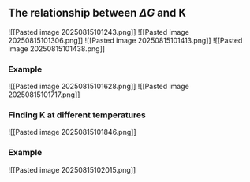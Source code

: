 ## The relationship between $\Delta G$ and K 
![[Pasted image 20250815101243.png]]
![[Pasted image 20250815101306.png]]
![[Pasted image 20250815101413.png]]
![[Pasted image 20250815101438.png]]

### Example
![[Pasted image 20250815101628.png]]
![[Pasted image 20250815101717.png]]


### Finding K at different temperatures
![[Pasted image 20250815101846.png]]
### Example
![[Pasted image 20250815102015.png]]

